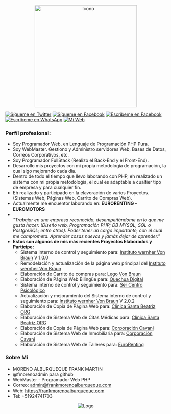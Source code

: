 <p align="center">
  <img src="https://frankmorenoalburqueque.com/images/ico490x458.png" height="320px" title="Icono">
</p>

[![Sígueme en Twitter](https://img.shields.io/twitter/follow/sendgrid.svg?style=social&label=Sígueme)](https://twitter.com/FrankMartinMor1)
[![Sígueme en Facebook](https://img.shields.io/badge/Sígueme-Faccebook-blue)](https://facebook.com/FrankMartinMA)
[![Escríbeme en Facebook](https://img.shields.io/badge/Escríbeme-Messenger-blue)](https://m.me/FrankMartinMA)
[![Escríbeme en WhatsApp](https://img.shields.io/badge/Escríbeme-WhathApp-green)](https://wa.me/51924741703)
[![Mi Web](https://img.shields.io/badge/Mi_Página-Web-blueviolet)](https://frankmorenoalburqueque.com)

### Perfíl profesional:

<ul class="list-unstyled">
	<li>Soy Programador Web, en Lenguaje de Programación PHP Pura.</li>
	<li>Soy WebMaster. Gestiono y Administro servidores Web, Bases de Datos, Correos Corporativos, etc.</li>
	<li>Soy Programador FullStack (Realizo el Back-End y el Front-End).</li>
	<li>Desarrollo mis proyectos con mi propia metodología de programación, la cual sigo mejorando cada día.</li>
	<li>Dentro de todo el tiempo que llevo laborando con PHP, eh realizado un sistema con mi propia metodología, el cual es adaptable a cualtier tipo de empresa y para cualquier fin.</li>
	<li>Eh realizado y participado en la elavoración de varios Proyectos. (Sistemas Web, Páginas Web, Carrito de Compras Web).</li>
	<li>Actualmente me encuentor laborando en: <b>EURORENTING - EUROMOTORS</b></li>
	<li><br>
		<cite>"Trabajar en una empresa reconocida, desempeñándome en lo que me gusta hacer. (Diseño web, Programación PHP; DB MYSQL, SQL o PostgreSQL; entre otros). Poder tener un cargo importante, con el cual me comprometa. Aprender cosas nuevas y jamás dejar de aprender."</cite></li>
	<li><b>Estos son algunos de mis más recientes Proyectos Elaborados y Participe:</b>
		<ul>
			<li>Sistema interno de control y seguimiento para: <a href="https://institutovonbraun.edu.pe/sistem/" target="_blank">Instituto wernher Von Braun</a> V 1.0.0</li>
			<li>Remodelación y actualización de la página web principal del <a href="https://institutovonbraun.edu.pe/" target="_blank">Instituto wernher Von Braun</a></li>
			<li>Elaboración de Carrito de compras para: <a href="https://www.legovonbraun.edu.pe/" target="_blank">Lego Von Braun</a></li>
			<li>Elaboración de Página Web Bilingüe para: <a href="https://quechuadigital.com.pe/" target="_blank">Quechua Digital</a></li>
			<li>Sistema interno de control y seguimiento para: <a href="https://www.sistema.ser.pe/" target="_blank">Ser Centro Psicológico</a></li>
			<li>Actualización y mejoramiento del Sistema interno de control y seguimiento para: <a href="https://institutovonbraun.edu.pe/newsistem/" target="_blank">Instituto wernher Von Braun</a> V 2.0.2</li>
			<li>Elaboración de Copia de Página Web para: <a href="https://clinicasantabeatriz.org/" target="_blank">Clínica Santa Beatriz ORG</a></li>
			<li>Elaboración de Sistema Web de Citas Médicas para: <a href="https://sistema.clinicasantabeatriz.org/" target="_blank">Clínica Santa Beatriz ORG</a></li>
			<li>Elaboración de Copia de Página Web para: <a href="https://www.cavanicorp.pe/" target="_blank">Corporación Cavani</a></li>
			<li>Elaboración de Sistema Web de Inmobiliaria para: <a href="https://sistema.cavanicorp.pe/" target="_blank">Corporación Cavani</a></li>
			<li>Elaboración de Sistema Web de Talleres para: <a href="https://talleres-eurorenting.com/" target="_blank">EuroRenting</a></li>
		</ul>
	</li>
</ul>


### Sobre Mí

- MORENO ALBURQUEQUE FRANK MARTIN
- @fmorenoadmin para github
- WebMaster - Programador Web PHP
- Correo: admin@frankmorenoalburqueque.com
- Web: https://frankmorenoalburqueque.com
- Tel: +51924741703

<p align="center">
  <img src="https://frankmorenoalburqueque.com/images/logo480x240.png" width="auto" title="Logo">
</p>